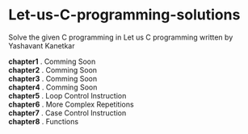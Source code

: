 # Let-us-C-programming-solutions
Solve the given C programming in Let us C programming written by Yashavant Kanetkar

**chapter1** . Comming Soon  
**chapter2** . Comming Soon  
**chapter3** . Comming Soon  
**chapter4** . Comming Soon  
**chapter5** . Loop Control Instruction  
**chapter6** . More Complex Repetitions  
**chapter7** . Case Control Instruction  
**chapter8** . Functions   


